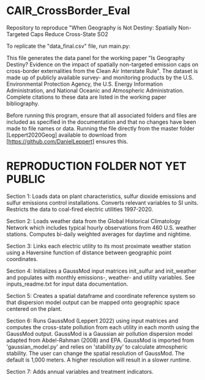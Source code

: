 # CAIR_CrossBorder_Eval
Repository to reproduce "When Geography is Not Destiny: Spatially Non-Targeted Caps Reduce Cross-State SO2

To replicate the "data_final.csv" file, run main.py:

This file generates the data panel for the working paper "Is Geography Destiny? 
Evidence on the impact of spatially non-targeted emission caps on cross-border externalities from the Clean Air Interstate Rule". The dataset is made up of publicly available survey- and monitoring products by the U.S. Environmental Protection Agency, the U.S. Energy Information Administration, and National Oceanic and Atmospheric Administration. Complete citations to these data are listed in the working paper bibliography. 

Before running this program, ensure that all associated folders and files are included as specified in the documentation and that no changes have been made to file names or data. Running the file directly from the master folder [Leppert2020Geog] available to download from [https://github.com/DanielLeppert] ensures this. 

# REPRODUCTION FOLDER NOT YET PUBLIC

Section 1: Loads data on plant characteristics, sulfur dioxide emissions and sulfur emissions control installations. Converts relevant variables to SI units. Restricts the data to coal-fired electric utilities 1997-2020.

Section 2: Loads weather data from the Global Historical Climatology Network which includes typical hourly observations from 460 U.S. weather stations. Computes bi-daily weighted averages for daytime and nightime.

Section 3: Links each electric utility to its most proximate weather station using a Haversine function of distance between geographic point coordinates.

Section 4: Initializes a GaussMod input matrices init_sulfur and init_weather and populates with monthly emissions-, weather- and utility variables. See inputs_readme.txt for input data documentation.

Section 5: Creates a spatial dataframe and coordinate reference system so that dispersion model output can be mapped onto geographic space centered on the plant.

Section 6: Runs GaussMod (Leppert 2022) using input matrices and computes the cross-state pollution from each utility in each month using the GaussMod output. GaussMod is a Gaussian air pollution dispersion model adapted from Abdel-Rahman (2008) and EPA. GaussMod is imported from 'gaussian_model.py' and relies on 'stability.py' to calculate atmospheric stability. The user can change the spatial resolution of GaussMod. The default is 1,000 meters. A higher resolution will result in a slower runtime.

Section 7: Adds annual variables and treatment indicators.

